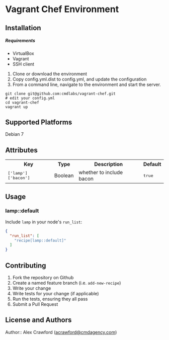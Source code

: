 # Vagrant Chef Environment

## Installation

##### Requirements

- VirtualBox
- Vagrant
- SSH client

1. Clone or download the environment
2. Copy config.yml.dist to config.yml, and update the configuration
3. From a command line, navigate to the environment and start the server.

```
git clone git@github.com:cmdlabs/vagrant-chef.git
# edit your config.yml
cd vagrant-chef
vagrant up
```

## Supported Platforms

Debian 7

## Attributes

<table>
  <tr>
    <th>Key</th>
    <th>Type</th>
    <th>Description</th>
    <th>Default</th>
  </tr>
  <tr>
    <td><tt>['lamp']['bacon']</tt></td>
    <td>Boolean</td>
    <td>whether to include bacon</td>
    <td><tt>true</tt></td>
  </tr>
</table>

## Usage

### lamp::default

Include `lamp` in your node's `run_list`:

```json
{
  "run_list": [
    "recipe[lamp::default]"
  ]
}
```

## Contributing

1. Fork the repository on Github
2. Create a named feature branch (i.e. `add-new-recipe`)
3. Write your change
4. Write tests for your change (if applicable)
5. Run the tests, ensuring they all pass
6. Submit a Pull Request

## License and Authors

Author:: Alex Crawford (acrawford@cmdagency.com)
